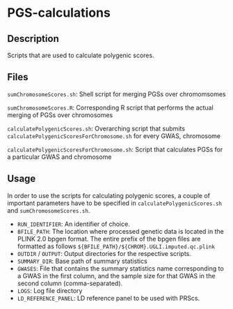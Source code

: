 # PGS-calculations

## Description
Scripts that are used to calculate polygenic scores.

## Files

`sumChromosomeScores.sh`:
  Shell script for merging PGSs over chromomsomes


`sumChromosomeScores.R`: 
  Corresponding R script that performs the actual merging of PGSs over chromosomes
  
  
`calculatePolygenicScores.sh`:
  Overarching script that submits `calculatePolygenicScoresForChromosome.sh` for every GWAS, chromosome
  
  
`calculatePolygenicScoresForChromosome.sh`:
  Script that calculates PGSs for a particular GWAS and chromosome

## Usage

In order to use the scripts for calculating polygenic scores, a couple of important parameters
have to be specified in `calculatePolygenicScores.sh` and `sumChromosomeScores.sh`.

- `RUN_IDENTIFIER`: An identifier of choice.
- `BFILE_PATH`: The location where processed genetic data is located in the PLINK 2.0 bpgen format.
The entire prefix of the bpgen files are formatted as follows `${BFILE_PATH}/${CHROM}.UGLI.imputed.qc.plink`
- `OUTDIR` / `OUTPUT`: Output directories for the respective scripts.
- `SUMMARY_DIR`: Base path of summary statistics
- `GWASES`: File that contains the summary statistics name corresponding to a GWAS in the first column, 
and the sample size for that GWAS in the second column (comma-separated).
- `LOGS`: Log file directory
- `LD_REFERENCE_PANEL`: LD reference panel to be used with PRScs.